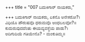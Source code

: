 +++
title = "007 ಬದುಕಿಗಾರ್ ನಾಯಕರು,"

+++
ಬದುಕಿಗಾರ್ ನಾಯಕರು, ಏಕನೊ ಅನೇಕರೋ?।  
ವಿಧಿಯೊ ಪೌರುಷವೊ ಧರುಮವೊ ಅಂಧಬಲವೋ?॥  
ಕುದುರುವುದದೆಂತು ಈಯವ್ಯವಸ್ಥೆಯ ಪಾಡು?।  
ಅದಿಗುದಿಯೆ ಗತಿಯೇನೊ? - ಮಂಕುತಿಮ್ಮ॥  
